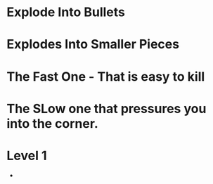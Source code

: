 # Explode Into Bullets

# Explodes Into Smaller Pieces
# The Fast One - That is easy to kill
# The SLow one that pressures you into the corner.


# Level 1
- 